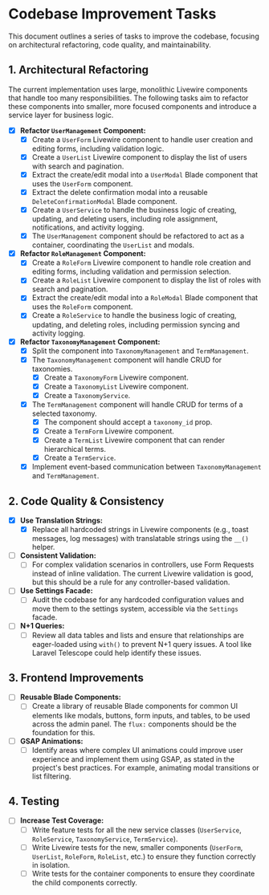 # Codebase Improvement Tasks

This document outlines a series of tasks to improve the codebase, focusing on architectural refactoring, code quality, and maintainability.

## 1. Architectural Refactoring

The current implementation uses large, monolithic Livewire components that handle too many responsibilities. The following tasks aim to refactor these components into smaller, more focused components and introduce a service layer for business logic.

- [x] **Refactor `UserManagement` Component:**
    - [x] Create a `UserForm` Livewire component to handle user creation and editing forms, including validation logic.
    - [x] Create a `UserList` Livewire component to display the list of users with search and pagination.
    - [x] Extract the create/edit modal into a `UserModal` Blade component that uses the `UserForm` component.
    - [x] Extract the delete confirmation modal into a reusable `DeleteConfirmationModal` Blade component.
    - [x] Create a `UserService` to handle the business logic of creating, updating, and deleting users, including role assignment, notifications, and activity logging.
    - [x] The `UserManagement` component should be refactored to act as a container, coordinating the `UserList` and modals.

- [x] **Refactor `RoleManagement` Component:**
    - [x] Create a `RoleForm` Livewire component to handle role creation and editing forms, including validation and permission selection.
    - [x] Create a `RoleList` Livewire component to display the list of roles with search and pagination.
    - [x] Extract the create/edit modal into a `RoleModal` Blade component that uses the `RoleForm` component.
    - [x] Create a `RoleService` to handle the business logic of creating, updating, and deleting roles, including permission syncing and activity logging.

- [x] **Refactor `TaxonomyManagement` Component:**
    - [x] Split the component into `TaxonomyManagement` and `TermManagement`.
    - [x] The `TaxonomyManagement` component will handle CRUD for taxonomies.
        - [x] Create a `TaxonomyForm` Livewire component.
        - [x] Create a `TaxonomyList` Livewire component.
        - [x] Create a `TaxonomyService`.
    - [x] The `TermManagement` component will handle CRUD for terms of a selected taxonomy.
        - [x] The component should accept a `taxonomy_id` prop.
        - [x] Create a `TermForm` Livewire component.
        - [x] Create a `TermList` Livewire component that can render hierarchical terms.
        - [x] Create a `TermService`.
    - [x] Implement event-based communication between `TaxonomyManagement` and `TermManagement`.

## 2. Code Quality & Consistency

- [x] **Use Translation Strings:**
    - [x] Replace all hardcoded strings in Livewire components (e.g., toast messages, log messages) with translatable strings using the `__()` helper.

- [ ] **Consistent Validation:**
    - [ ] For complex validation scenarios in controllers, use Form Requests instead of inline validation. The current Livewire validation is good, but this should be a rule for any controller-based validation.

- [ ] **Use Settings Facade:**
    - [ ] Audit the codebase for any hardcoded configuration values and move them to the settings system, accessible via the `Settings` facade.

- [ ] **N+1 Queries:**
    - [ ] Review all data tables and lists and ensure that relationships are eager-loaded using `with()` to prevent N+1 query issues. A tool like Laravel Telescope could help identify these issues.

## 3. Frontend Improvements

- [ ] **Reusable Blade Components:**
    - [ ] Create a library of reusable Blade components for common UI elements like modals, buttons, form inputs, and tables, to be used across the admin panel. The `flux:` components should be the foundation for this.

- [ ] **GSAP Animations:**
    - [ ] Identify areas where complex UI animations could improve user experience and implement them using GSAP, as stated in the project's best practices. For example, animating modal transitions or list filtering.

## 4. Testing

- [ ] **Increase Test Coverage:**
    - [ ] Write feature tests for all the new service classes (`UserService`, `RoleService`, `TaxonomyService`, `TermService`).
    - [ ] Write Livewire tests for the new, smaller components (`UserForm`, `UserList`, `RoleForm`, `RoleList`, etc.) to ensure they function correctly in isolation.
    - [ ] Write tests for the container components to ensure they coordinate the child components correctly. 